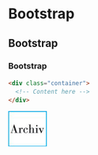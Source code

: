 # Bootstrap
## Bootstrap
### Bootstrap
```html
<div class="container">
  <!-- Content here -->
</div>
```
![logo](https://github.com/heimannschwantes/Bootstrap/blob/master/ADK_archiv_logo_sm.jpg)
